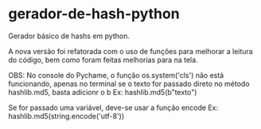 # gerador-de-hash-python
Gerador básico de hashs em python.

A nova versão foi refatorada com o uso de funções para melhorar a leitura do código, bem como
foram feitas melhorias para na tela.

OBS: No console do Pychame, o função os.system('cls') não está funcionando, apenas no terminal
se o texto for passado direto no método hashlib.md5, basta adicionr o b
Ex: hashlib.md5(b"texto")

Se for passado uma variável, deve-se usar a função encode
Ex: hashlib.md5(string.encode('utf-8'))
